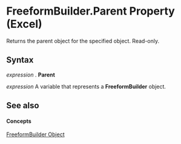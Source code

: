 
# FreeformBuilder.Parent Property (Excel)

Returns the parent object for the specified object. Read-only.


## Syntax

 _expression_ . **Parent**

 _expression_ A variable that represents a **FreeformBuilder** object.


## See also


#### Concepts


[FreeformBuilder Object](91c779ac-69bc-3b68-8ecb-1f9cc8e5b20e.md)
